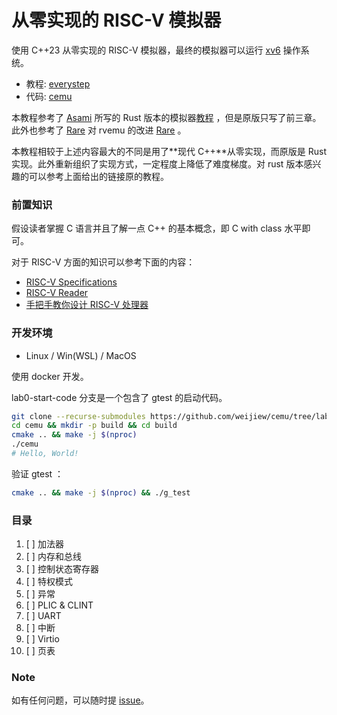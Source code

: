 # 从零实现的 RISC-V 模拟器

使用 C++23 从零实现的 RISC-V 模拟器，最终的模拟器可以运行 [xv6](https://pdos.csail.mit.edu/6.828/2012/xv6.html) 操作系统。

- 教程: [everystep](https://github.com/weijiew/everystep)
- 代码: [cemu](https://github.com/weijiew/cemu)

本教程参考了 [Asami](https://github.com/d0iasm) 所写的 Rust 版本的模拟器[教程](https://book.rvemu.app/) ，但是原版只写了前三章。此外也参考了 [Rare](https://github.com/siriusdemon/Rare) 对 rvemu 的改进 [Rare](https://siriusdemon.github.io/Rare/) 。

本教程相较于上述内容最大的不同是用了**现代 C++**从零实现，而原版是 Rust 实现。此外重新组织了实现方式，一定程度上降低了难度梯度。对 rust 版本感兴趣的可以参考上面给出的链接原的教程。

### 前置知识

假设读者掌握 C 语言并且了解一点 C++ 的基本概念，即 C with class 水平即可。

对于 RISC-V 方面的知识可以参考下面的内容：

- [RISC-V Specifications](https://riscv.org/technical/specifications/)
- [RISC-V Reader](https://zh.webbooksnow.art/dl/16429281/d4417e)
- [手把手教你设计 RISC-V 处理器](https://zh.webbooksnow.art/book/18067855/bd7a8a)

### 开发环境

- Linux / Win(WSL) / MacOS

使用 docker 开发。

lab0-start-code 分支是一个包含了 gtest 的启动代码。

```sh
git clone --recurse-submodules https://github.com/weijiew/cemu/tree/lab0-start-code
cd cemu && mkdir -p build && cd build
cmake .. && make -j $(nproc)
./cemu
# Hello, World!
```

验证 gtest ：

```sh
cmake .. && make -j $(nproc) && ./g_test
```

### 目录

1. [ ] 加法器
2. [ ] 内存和总线
3. [ ] 控制状态寄存器
4. [ ] 特权模式
5. [ ] 异常
6. [ ] PLIC & CLINT
7. [ ] UART
8. [ ] 中断
9. [ ] Virtio
10. [ ] 页表

### Note

如有任何问题，可以随时提 [issue](https://github.com/weijiew/cemu/issue)。
